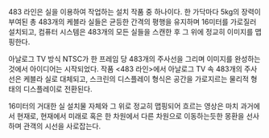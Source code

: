 483 라인은 실을 이용하여 작업하는 설치 작품 중 하나이다. 
한 가닥마다 5kg의 장력이 부여된 총 483개의 케블라 실들은 균등한 간격의 평행을 유지하며 16미터를 가로질러 설치되고, 컴퓨터 시스템은 483개의 모든 실들을 스캔한 후 그 위에 정교히 이미지를 맵핑한다. 

아날로그 TV 방식 NTSC가 한 프레임 당 483개의 주사선을 그리며 이미지를 완성하는 것에서 아이디어는 시작되었다. 
작품 <483 라인>에서 아날로그 TV 속 483개의 주사선은 케블라 실로 대체되고, 스크린의 디스플레이 형식은 공간을 가로지르는 물리적 형태의 디스플레이로 전환된다. 

16미터의 거대한 실 설치물 자체와 그 위로 정교히 맵핑되어 흐르는 영상은 마치 과거에서 현재로, 현재에서 미래로 혹은 한 차원에서 다른 차원으로 이동하는듯한 몽환을 선사하며 관객의 시선을 사로잡는다.